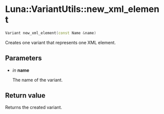 # Luna::VariantUtils::new_xml_element

```c++
Variant new_xml_element(const Name &name)
```

Creates one variant that represents one XML element. 



## Parameters
* *in* **name**

    The name of the variant. 

## Return value
Returns the created variant. 

